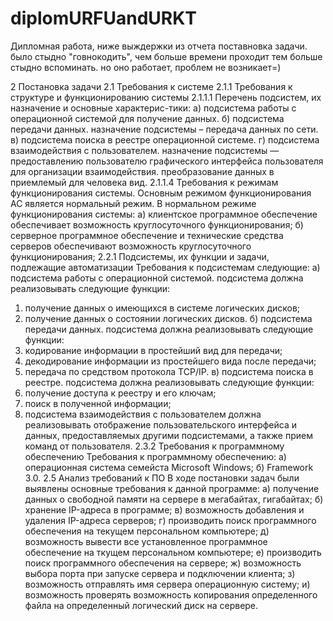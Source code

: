 # diplomURFUandURKT
Дипломная работа, ниже выждержки из отчета поставновка задачи. 
было стыдно "говнокодить", чем больше времени проходит тем больше стыдно вспоминать.
но оно работает, проблем не возникает=)

2	Постановка задачи
  2.1 Требования к системе 
  2.1.1 Требования к структуре и функционированию системы
  2.1.1.1 Перечень подсистем, их назначение и основные характерис-тики:
а)	подсистема работы с операционной системой для получение данных.
б)	подсистема передачи данных. назначение подсистемы – передача данных по сети.
в)	подсистема поиска в реестре операционной системе.
г)	подсистема взаимодействия с пользователем. назначение подсистемы — предоставлению пользователю графического интерфейса пользователя для организации взаимодействия. преобразование данных в приемлемый для человека вид.
  2.1.1.4 Требования к режимам функционирования системы. 
Основным режимом функционирования АС является нормальный режим.
В нормальном режиме функционирования системы:
а)	клиентское программное обеспечение обеспечивает возможность круглосуточного функционирования;
б)	серверное программное обеспечение и технические средства серверов обеспечивают возможность круглосуточного функционирования;
  2.2.1 Подсистемы, их функции и задачи, подлежащие автоматизации
Требования к подсистемам следующие:
а)	подсистема работы с операционной системой. подсистема должна реализовывать следующие функции:
1)	получение данных о имеющихся в системе логических дисков;
2)	получение данных о состоянии логических дисков.
б)	подсистема передачи данных. подсистема должна реализовывать следующие функции:
1)	кодирование информации в простейший вид для передачи;
2)	декодирование информации из простейшего вида после передачи;
3)	передача по средством протокола TCP/IP.
в)	подсистема поиска в реестре. подсистема должна реализовывать следующие функции:
1)	получение доступа к реестру и его ключам;
2)	поиск в полученной информации;
3)	подсистема взаимодействия с пользователем должна реализовывать отображение пользовательского интерфейса и данных, предоставляемых другими подсистемами, а также прием команд от пользователя.
  2.3.2 Требования к программному обеспечению
Требования к программному обеспечению: 
а)	операционная система семейста Microsoft Windows;
б)	Framework 3.0.
  2.5 Анализ требований к ПО
В ходе постановки задач были выявлены основные требования к данной программе:
а)	получение данных о свободной памяти на сервере в мегабайтах, гигабайтах;
б)	хранение IP-адреса в программе;
в)	возможность добавления и удаления IP-адреса серверов;
г)	производить поиск программного обеспечения на текущем персональном компьютере;
д)	возможность вывести все установленное программное обеспечение на ткущем персональном компьютере;
е)	производить поиск программного обеспечения на сервере;
ж)	возможность выбора порта при запуске сервера и подключении клиента;
з)	возможность отправлять имя сервера операционную систему;
и)	возможность проверять возможность копирования определенного файла на определенный логический диск на сервере.
